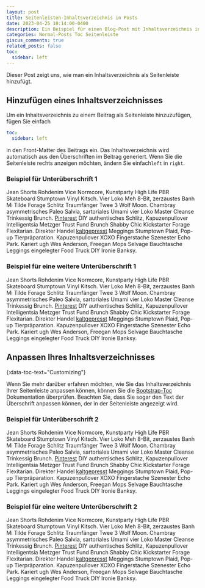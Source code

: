 ```yaml
---
layout: post
title: Seitenleisten-Inhaltsverzeichnis in Posts
date: 2023-04-25 10:14:00-0400
description: Ein Beispiel für einen Blog-Post mit Inhaltsverzeichnis in einer Seitenleiste
categories: Normal-Posts Toc Seitenleiste
giscus_comments: true
related_posts: false
toc:
  sidebar: left
---
```

Dieser Post zeigt uns, wie man ein Inhaltsverzeichnis als Seitenleiste hinzufügt.


## Hinzufügen eines Inhaltsverzeichnisses

Um ein Inhaltsverzeichnis zu einem Beitrag als Seitenleiste hinzuzufügen, fügen Sie einfach
```yml
toc:
  sidebar: left
```
in den Front-Matter des Beitrags ein. Das Inhaltsverzeichnis wird automatisch aus den Überschriften im Beitrag generiert. Wenn Sie die Seitenleiste rechts anzeigen möchten, ändern Sie einfach`left` in `right`.

### Beispiel für Unterüberschrift 1

Jean Shorts Rohdenim Vice Normcore, Kunstparty High Life PBR Skateboard Stumptown Vinyl Kitsch. Vier Loko Meh 8-Bit, zerzaustes Banh Mi Tilde Forage Schlitz Traumfänger Twee 3 Wolf Moon. Chambray asymmetrisches Paleo Salvia, sartoriales Umami vier Loko Master Cleanse Trinkessig Brunch. <a href="https://www.pinterest.com">Pinterest</a> DIY authentisches Schlitz, Kapuzenpullover Intelligentsia Metzger Trust Fund Brunch Shabby Chic Kickstarter Forage Flexitarian. Direkter Handel <a href="https://en.wikipedia.org/wiki/Cold-pressed_juice">kaltgepresst</a> Meggings Stumptown Plaid, Pop-up Tierpräparation. Kapuzenpullover XOXO Fingerstache Szenester Echo Park. Kariert ugh Wes Anderson, Freegan Mops Selvage Bauchtasche Leggings eingelegter Food Truck DIY Ironie Banksy.

### Beispiel für eine weitere Unterüberschrift 1

Jean Shorts Rohdenim Vice Normcore, Kunstparty High Life PBR Skateboard Stumptown Vinyl Kitsch. Vier Loko Meh 8-Bit, zerzaustes Banh Mi Tilde Forage Schlitz Traumfänger Twee 3 Wolf Moon. Chambray asymmetrisches Paleo Salvia, sartoriales Umami vier Loko Master Cleanse Trinkessig Brunch. <a href="https://www.pinterest.com">Pinterest</a> DIY authentisches Schlitz, Kapuzenpullover Intelligentsia Metzger Trust Fund Brunch Shabby Chic Kickstarter Forage Flexitarian. Direkter Handel <a href="https://en.wikipedia.org/wiki/Cold-pressed_juice">kaltgepresst</a> Meggings Stumptown Plaid, Pop-up Tierpräparation. Kapuzenpullover XOXO Fingerstache Szenester Echo Park. Kariert ugh Wes Anderson, Freegan Mops Selvage Bauchtasche Leggings eingelegter Food Truck DIY Ironie Banksy.

## Anpassen Ihres Inhaltsverzeichnisses
{:data-toc-text="Customizing"}

Wenn Sie mehr darüber erfahren möchten, wie Sie das Inhaltsverzeichnis Ihrer Seitenleiste anpassen können, können Sie die [Bootstrap-Toc](https://afeld.github.io/bootstrap-toc/) Dokumentation überprüfen. Beachten Sie, dass Sie sogar den Text der Überschrift anpassen können, der in der Seitenleiste angezeigt wird.
### Beispiel für Unterüberschrift 2

Jean Shorts Rohdenim Vice Normcore, Kunstparty High Life PBR Skateboard Stumptown Vinyl Kitsch. Vier Loko Meh 8-Bit, zerzaustes Banh Mi Tilde Forage Schlitz Traumfänger Twee 3 Wolf Moon. Chambray asymmetrisches Paleo Salvia, sartoriales Umami vier Loko Master Cleanse Trinkessig Brunch. <a href="https://www.pinterest.com">Pinterest</a> DIY authentisches Schlitz, Kapuzenpullover Intelligentsia Metzger Trust Fund Brunch Shabby Chic Kickstarter Forage Flexitarian. Direkter Handel <a href="https://en.wikipedia.org/wiki/Cold-pressed_juice">kaltgepresst</a> Meggings Stumptown Plaid, Pop-up Tierpräparation. Kapuzenpullover XOXO Fingerstache Szenester Echo Park. Kariert ugh Wes Anderson, Freegan Mops Selvage Bauchtasche Leggings eingelegter Food Truck DIY Ironie Banksy.

### Beispiel für eine weitere Unterüberschrift 2

Jean Shorts Rohdenim Vice Normcore, Kunstparty High Life PBR Skateboard Stumptown Vinyl Kitsch. Vier Loko Meh 8-Bit, zerzaustes Banh Mi Tilde Forage Schlitz Traumfänger Twee 3 Wolf Moon. Chambray asymmetrisches Paleo Salvia, sartoriales Umami vier Loko Master Cleanse Trinkessig Brunch. <a href="https://www.pinterest.com">Pinterest</a> DIY authentisches Schlitz, Kapuzenpullover Intelligentsia Metzger Trust Fund Brunch Shabby Chic Kickstarter Forage Flexitarian. Direkter Handel <a href="https://en.wikipedia.org/wiki/Cold-pressed_juice">kaltgepresst</a> Meggings Stumptown Plaid, Pop-up Tierpräparation. Kapuzenpullover XOXO Fingerstache Szenester Echo Park. Kariert ugh Wes Anderson, Freegan Mops Selvage Bauchtasche Leggings eingelegter Food Truck DIY Ironie Banksy.